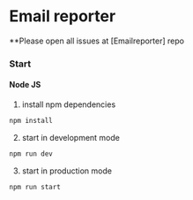 # Email reporter
**Please open all issues at [Emailreporter] repo

### Start
#### Node JS
1) install npm dependencies
```bash
npm install
```
2) start in development mode
```bash
npm run dev
```
3) start in production mode
```bash
npm run start
```

